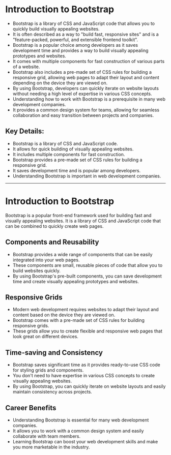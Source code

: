 # Introduction to Bootstrap

- Bootstrap is a library of CSS and JavaScript code that allows you to quickly build visually appealing websites.
- It is often described as a way to "build fast, responsive sites" and is a "feature-packed, powerful, and extensible frontend toolkit".
- Bootstrap is a popular choice among developers as it saves development time and provides a way to build visually appealing prototypes and websites.
- It comes with multiple components for fast construction of various parts of a website.
- Bootstrap also includes a pre-made set of CSS rules for building a responsive grid, allowing web pages to adapt their layout and content depending on the device they are viewed on.
- By using Bootstrap, developers can quickly iterate on website layouts without needing a high level of expertise in various CSS concepts.
- Understanding how to work with Bootstrap is a prerequisite in many web development companies.
- It provides a common design system for teams, allowing for seamless collaboration and easy transition between projects and companies.

## Key Details:

- Bootstrap is a library of CSS and JavaScript code.
- It allows for quick building of visually appealing websites.
- It includes multiple components for fast construction.
- Bootstrap provides a pre-made set of CSS rules for building a responsive grid.
- It saves development time and is popular among developers.
- Understanding Bootstrap is important in web development companies.

---

# Introduction to Bootstrap

Bootstrap is a popular front-end framework used for building fast and visually appealing websites. It is a library of CSS and JavaScript code that can be combined to quickly create web pages.

## Components and Reusability
- Bootstrap provides a wide range of components that can be easily integrated into your web pages.
- These components are small, reusable pieces of code that allow you to build websites quickly.
- By using Bootstrap's pre-built components, you can save development time and create visually appealing prototypes and websites.

## Responsive Grids
- Modern web development requires websites to adapt their layout and content based on the device they are viewed on.
- Bootstrap comes with a pre-made set of CSS rules for building responsive grids.
- These grids allow you to create flexible and responsive web pages that look great on different devices.

## Time-saving and Consistency
- Bootstrap saves significant time as it provides ready-to-use CSS code for styling grids and components.
- You don't need to have expertise in various CSS concepts to create visually appealing websites.
- By using Bootstrap, you can quickly iterate on website layouts and easily maintain consistency across projects.

## Career Benefits
- Understanding Bootstrap is essential for many web development companies.
- It allows you to work with a common design system and easily collaborate with team members.
- Learning Bootstrap can boost your web development skills and make you more marketable in the industry.
